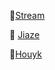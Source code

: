 :unicorn:[Stream](https://github.com/stream12138)

:raccoon: [Jiaze](https://github.com/jiaze3303)

:monkey:[Houyk](https://github.com/Houyk11)
